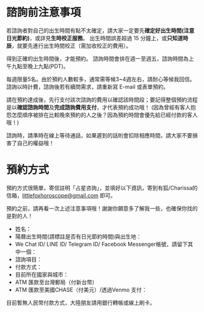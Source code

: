 諮詢前注意事項
=============
若諮詢者對自己的出生時間有點不太確定，請大家一定要先**確定好出生時間(注意日光節約)**，或詳見**生時校正服務**。
出生時間誤差超過 15 分鐘上，或**只知道時辰**，就要先進行出生時間校正（需加收校正的費用）。

得到正確的出生時間後，才能預約。
諮詢時間會排在週一至週五，諮詢時間為上午九點至晚上九點(PDT)。

每週限量5名。由於預約人數較多，通常需等候3~4週左右，請耐心等候我回信。
諮詢以時計費，諮詢後若有續問需求，請重新寫 E-mail 或表單預約。

請在預約達成後，先行支付該次諮詢的費用以確認該時間段；要記得整個預約流程是以**確認諮詢時間**及**完成諮詢費用支付**，才代表預約成功哦！
(因為曾經有客人抱怨怎麼順序被排在比較晚來預約的人之後？因為預約時間會優先給已經付款的客人哦！)

諮詢時，請準時在線上等待通話，如果遲到的話則會扣除相應時間，請大家不要損害了自己的權益哦！ 

預約方式
=======
預約方式很簡單，寄信註明「占星咨詢」，並填好以下資訊，寄到有狐/Charissa的信箱，littlefoxhoroscope@gmail.com 即可。

預約之前，請再看一次上述注意事項哦！謝謝你願意多了解我一些，也確保你找的是對的人！

- 姓名：
- 陽曆出生時間(請標註是否有日光節約時間)與出生地：
- We Chat ID/ LINE ID/ Telegram ID/ Facebook Messenger帳號，請留下其中一個：
- 諮詢項目：
- 付款方式：
- 目前所在國家與城市：
- ATM 匯款至台灣郵局（付新台幣）
- ATM 匯款至美國CHASE（付美元）/透過Venmo 支付：

目前暫無人民幣付款方式，大陸朋友請用銀行轉帳或線上刷卡。

